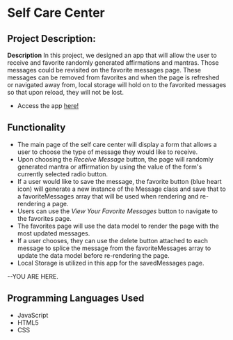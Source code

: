 # Self Care Center

## Project Description:

  **Description**
  In this project, we designed an app that will allow the user to receive and favorite randomly generated affirmations and mantras. Those messages could be revisited on the favorite messages page. These messages can be removed from favorites and when the page is refreshed or navigated away from, local storage will hold on to the favorited messages so that upon reload, they will not be lost.

  + Access the app [here!](https://stephaniemagdic.github.io/self-care-center/)

## Functionality
  + The main page of the self care center will display a form that allows a user to choose the type of message they would like to receive.
  + Upon choosing the _Receive Message_ button, the page will randomly generated mantra or affirmation by using the value of the form's currently selected radio button.
  + If a user would like to save the message, the favorite button (blue heart icon) will generate a new instance of the Message class and save that to a favoriteMessages array that will be used when rendering and re-rendering a page.
  + Users can use the _View Your Favorite Messages_ button to navigate to the favorites page.
  + The favorites page will use the data model to render the page with the most updated messages.
  + If a user chooses, they can use the delete button attached to each message to splice the message from the favoriteMessages array to update the data model before re-rendering the page.
  + Local Storage is utilized in this app for the savedMessages page.

  --YOU ARE HERE.


## Programming Languages Used
  + JavaScript
  + HTML5
  + CSS
